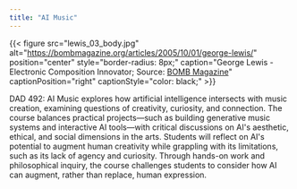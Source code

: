 ```yaml
---
title: "AI Music"
---
```


{{< figure src="lewis_03_body.jpg" alt="https://bombmagazine.org/articles/2005/10/01/george-lewis/" position="center" style="border-radius: 8px;" caption="George Lewis - Electronic Composition Innovator; Source: <a href='https://bombmagazine.org/articles/2005/10/01/george-lewis/' target='_blank' rel='noopener'>BOMB Magazine</a>" captionPosition="right" captionStyle="color: black;" >}}


DAD 492: AI Music explores how artificial intelligence intersects with music creation, examining questions of creativity, curiosity, and connection. The course balances practical projects—such as building generative music systems and interactive AI tools—with critical discussions on AI's aesthetic, ethical, and social dimensions in the arts. Students will reflect on AI's potential to augment human creativity while grappling with its limitations, such as its lack of agency and curiosity. Through hands-on work and philosophical inquiry, the course challenges students to consider how AI can augment, rather than replace, human expression.